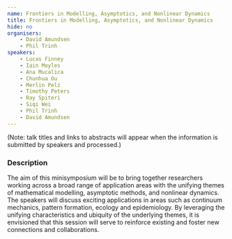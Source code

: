 ```yaml
---
name: Frontiers in Modelling, Asymptotics, and Nonlinear Dynamics
title: Frontiers in Modelling, Asymptotics, and Nonlinear Dynamics
hide: no
organisers:
    - David Amundsen
    - Phil Trinh
speakers:
    - Lucas Finney
    - Iain Moyles
    - Ana Mucalica
    - Chunhua Ou
    - Merlin Pelz
    - Timothy Peters
    - Ray Spiteri
    - Siqi Wei
    - Phil Trinh
    - David Amundsen
---
```


(Note: talk titles and links to abstracts will appear when the information is submitted by speakers and processed.)

<h3 class="font-weight-light mb-3">Description</h3>

The aim of this minisymposium will be to bring together researchers working across a broad range of application areas with the unifying themes of mathematical modelling, asymptotic methods, and nonlinear dynamics. The speakers will discuss exciting applications in areas such as continuum mechanics, pattern formation, ecology and epidemiology. By leveraging the unifying characteristics and ubiquity of the underlying themes, it is envisioned that this session will serve to reinforce existing and foster new connections and collaborations. 

